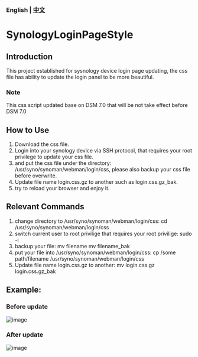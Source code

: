 ### English | [中文](https://github.com/RockTraveler/SynologyLoginPageStyle/blob/main/README_ZH.md)

# SynologyLoginPageStyle

## Introduction

This project established for sysnology device login page updating, the css file has ability to update the login panel to be more beautiful.

### Note
This css script updated base on DSM 7.0 that will be not take effect before DSM 7.0

## How to Use

1. Download the css file.
2. Login into your synology device via SSH protocol, that requires your root privilege to update your css file.
3. and put the css file under the directory: /usr/syno/synoman/webman/login/css, please also backup your css file before overwrite.
4. Update file name login.css.gz to another such as login.css.gz_bak.
5. try to reload your browser and enjoy it.


## Relevant Commands 

1. change directory to /usr/syno/synoman/webman/login/css:  cd /usr/syno/synoman/webman/login/css
2. switch current user to root privilige that requires your root privilige: sudo -i
3. backup your file: mv filename mv filename_bak
4. put your file into /usr/syno/synoman/webman/login/css: cp /some path/filename /usr/syno/synoman/webman/login/css
5. Update file name login.css.gz to another: mv login.css.gz login.css.gz_bak



## Example:

### Before update
![image](https://github.com/RockTraveler/SynologyLoginPageStyle/blob/main/example/before.png)

### After update

![image](https://github.com/RockTraveler/SynologyLoginPageStyle/blob/main/example/after.png)
